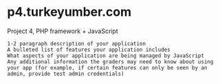 p4.turkeyumber.com
==================

Project 4, PHP framework + JavaScript


    1-2 paragraph description of your application
    A bulleted list of features your application includes
    What aspects of your application are being managed by JavaScript
    Any additional information the graders may need to know about using your app (for example, if certain features can only be seen by an admin, provide test admin credentials)
